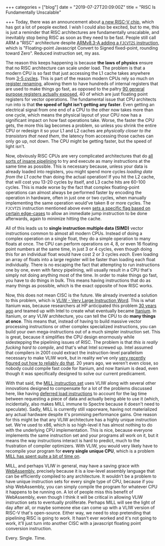 +++
categories = ["blog"]
date = "2019-07-27T20:09:00Z"
title = "RISC Is Fundamentally Unscalable"

+++
Today, there was an announcement about [a new RISC-V chip](https://twitter.com/Calista_Redmond/status/1154278392344305664), which has got a lot of people excited. I wish I could also be excited, but to me, this is just a reminder that RISC architectures are fundamentally unscalable, and inevitably stop being RISC as soon as they need to be fast. People still call ARM a "RISC" architecture despite [ARMv8.3-A adding a `FJCVTZS` instruction](https://en.wikipedia.org/wiki/ARM_architecture#ARMv8.3-A), which is "Floating-point Javascript Convert to Signed fixed-point, rounding toward Zero". Reduced instruction set, my ass.

The reason this keeps happening is because **the laws of physics** ensure that no RISC architecture can scale under load. The problem is that a modern CPU is so fast that just accessing the L1 cache takes anywhere from [3-5 cycles](https://www.7-cpu.com/cpu/Skylake_X.html). This is part of the reason modern CPUs rely so much on [register renaming](https://en.wikipedia.org/wiki/Register_renaming), allowing them to have hundreds of internal registers that are used to make things go fast, as opposed to the paltry [90 general purpose registers actually exposed](https://en.wikipedia.org/wiki/X86#/media/File:Table_of_x86_Registers_svg.svg), 40 of which are just floating point registers for vector operations. The fundamental issue that CPU architects run into is that **the speed of light isn't getting any faster**. Even getting an electrical signal from one end of a CPU to the other now takes more than one cycle, which means the physical layout of your CPU now has a significant impact on how fast operations take. Worse, the faster the CPU gets, the more this lag becomes a problem, so unless you shrink the entire CPU or redesign it so your L1 and L2 caches are *physically closer to the transistors that need them*, the latency from accessing those caches can only go up, not down. The CPU might be getting faster, but the speed of light isn't.

Now, obviously RISC CPUs are very complicated architectures that do [all sorts of insane pipelining](https://en.wikipedia.org/wiki/Classic_RISC_pipeline#Hazard) to try and execute as many instructions at the same time as possible. This is necessary because, unless your data is already loaded into registers, you might spend more cycles *loading data from the L1 cache* than doing the actual operation! If you hit the L2 cache, that will cost you 13-20 cycles by itself, and L3 cache hits are 60-100 cycles. This is made worse by the fact that complex floating-point operations can almost always be performed faster by encoding the operation in hardware, often in just one or two cycles, when manually implementing the same operation would've taken 8 or more cycles. The `FJCVTZS` instruction mentioned above even [sets a specific flag based on certain edge-cases](https://community.arm.com/developer/ip-products/processors/b/processors-ip-blog/posts/armv8-a-architecture-2016-additions) to allow an immediate jump instruction to be done afterwards, again to minimize hitting the cache.

All of this leads us to **single instruction multiple data (SIMD)** vector instructions common to almost all modern CPUs. Instead of doing a complex operation on a single float, they do a simple operation to many floats at once. The CPU can perform operations on 4, 8, or even 16 floating point numbers at the same time, in just 3 or 4 cycles, even though doing this for an individual float would have cost 2 or 3 cycles *each*. Even loading an array of floats into a large register will be faster than loading each float individually. There is no escaping the fact that attempting to run instructions one by one, even with fancy pipelining, will usually result in a CPU that's simply not doing anything most of the time. In order to make things go fast, you have to do things in bulk. This means having instructions that do as many things as possible, which is the exact opposite of how RISC works.

Now, this does not mean CISC is the future. We already invented a solution to this problem, which is [VLIW - Very Large Instruction Word](https://en.wikipedia.org/wiki/Very_long_instruction_word). This is what Itanium was, because researchers at HP anticipated this problem [30 years ago](https://en.wikipedia.org/wiki/Itanium#Development:_1989%E2%80%932000) and teamed up with Intel to create what eventually became [Itanium](https://en.wikipedia.org/wiki/Itanium). In Itanium, or any VLIW architecture, you can tell the CPU to do **many things at once**. This means that, instead of having to build massive vector processing instructions or other complex specialized instructions, you can build your own mega-instructions out of a much simpler instruction set. This is great, because it simplifies the CPU design enormously while sidestepping the pipelining issues of RISC. The problem is that *this is really fucking hard to compile*, and that's what Intel screwed up. Intel assumed that compilers in 2001 could extract the instruction-level parallelism necessary to make VLIW work, but in reality we've only [very recently figured out how to reliably do that](https://arxiv.org/pdf/1902.02816.pdf). 20 years ago, we weren't even close, so nobody could compile fast code for Itanium, and now Itanium is dead, even though it was specifically designed to solve our current predicament.

With that said, the [MILL instruction set](https://en.wikipedia.org/wiki/Mill_architecture) uses VLIW along with several other innovations designed to compensate for a lot of the problems discussed here, like having [deferred load instructions](https://www.youtube.com/watch?v=8E4qs2irmpc&t=26m45s) to account for the lag time between requesting a piece of data and actually being able to use it (which, incidentally, also makes MILL immune to Spectre because it doesn't need to speculate). Sadly, MILL is currently still vaporware, having not materialized any actual hardware despite it's promising performance gains. One reason for this might be that any VLIW architecture has a highly unique instruction set. We're used to x86, which is so high-level it has almost nothing to do with the underlying CPU implementation. This is nice, because everyone implements the same instruction set and your programs all work on it, but it means the way instructions interact is hard to predict, much to the frustration of compiler optimizers. With VLIW, you would very likely have to recompile your program for **every single unique CPU**, which is a problem [MILL has spent quite a bit of time on](https://en.wikipedia.org/wiki/Mill_architecture#Family_traits).

MILL, and perhaps VLIW in general, may have a saving grace with [WebAssembly](https://webassembly.org/), precisely because it is a low-level assembly language that can be efficiently compiled to any architecture. It wouldn't be a problem to have unique instruction sets for every single type of CPU, because if you ship WebAssembly, you can simply compile the program for whatever CPU it happens to be running on. A lot of people miss this benefit of WebAssembly, even though I think it will be critical in allowing VLIW instruction sets to eventually proliferate. Perhaps MILL will see the light of day after all, or maybe someone else can come up with a VLIW version of RISC-V that's open-source. Either way, we need to stop pretending that pipelining RISC is going to work. It hasn't ever worked and it's not going to work, it'll just turn into another CISC with a javascript floating point conversion instruction.

Every. Single. Time.